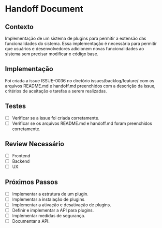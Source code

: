 # Handoff Document

## Contexto

Implementação de um sistema de plugins para permitir a extensão das funcionalidades do sistema. Essa implementação é necessária para permitir que usuários e desenvolvedores adicionem novas funcionalidades ao sistema sem precisar modificar o código base.

## Implementação

Foi criada a issue ISSUE-0036 no diretório issues/backlog/feature/ com os arquivos README.md e handoff.md preenchidos com a descrição da issue, critérios de aceitação e tarefas a serem realizadas.

## Testes

- [ ] Verificar se a issue foi criada corretamente.
- [ ] Verificar se os arquivos README.md e handoff.md foram preenchidos corretamente.

## Review Necessário

- [ ] Frontend
- [ ] Backend
- [ ] UX

## Próximos Passos

- [ ] Implementar a estrutura de um plugin.
- [ ] Implementar a instalação de plugins.
- [ ] Implementar a ativação e desativação de plugins.
- [ ] Definir e implementar a API para plugins.
- [ ] Implementar medidas de segurança.
- [ ] Documentar a API.
